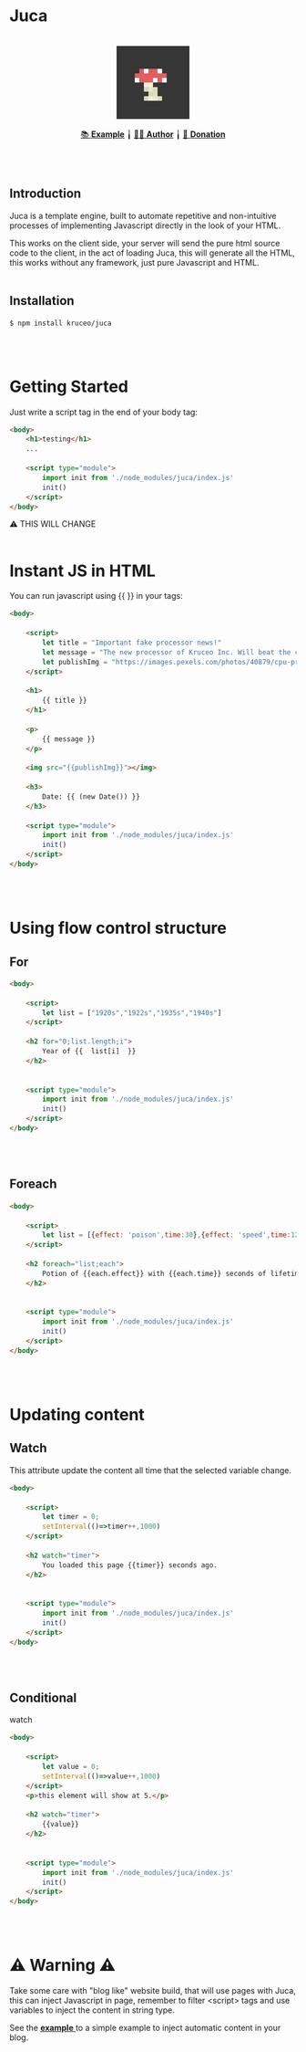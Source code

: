 # **Juca**
<br>
<div align='center'>
<img src="./icon.png" width=128px>


<a href="https://juca.kruceo.com">📚 <strong>Example</strong></a> ╽
<a href="https://home.kruceo.com">🧒🏼 <strong>Author</strong></a> ╽
<a href="https://home.kruceo.com/donation">🎁 <strong>Donation</strong></a>
</div>
<br>
<br>


## Introduction

Juca is a template engine, built to automate repetitive and non-intuitive processes of implementing Javascript directly in the look of your HTML.

This works on the client side, your server will send the pure html source code to the client, in the act of loading Juca, this will generate all the HTML, this works without any framework, just pure Javascript and HTML.
<br>
<br>
## Installation

```console
$ npm install kruceo/juca
```

<br>
<br>

# Getting Started

Just write a script tag in the end of your body tag:

```html
<body>
    <h1>testing</h1>
    ...

    <script type="module">
        import init from './node_modules/juca/index.js'
        init()
    </script>
</body>
``` 
⚠️ THIS WILL CHANGE
<br>
<br> 

# Instant JS in HTML

You can run javascript using {{  }} in your tags:


```html
<body>

    <script>
        let title = "Important fake processor news!"
        let message = "The new processor of Kruceo Inc. Will beat the clock of 6.4 GHZ in all cores."
        let publishImg = "https://images.pexels.com/photos/40879/cpu-processor-macro-pen-40879.jpeg"
    </script>

    <h1>
        {{ title }}
    </h1>

    <p>
        {{ message }}
    </p>

    <img src="{{publishImg}}"></img>
    
    <h3>
        Date: {{ (new Date()) }}
    </h3>

    <script type="module">
        import init from './node_modules/juca/index.js'
        init()
    </script>
</body>
``` 
<br>
<br> 

# Using flow control structure

## For
```html
<body>

    <script>
        let list = ["1920s","1922s","1935s","1940s"]
    </script>

    <h2 for="0;list.length;i">
        Year of {{  list[i]  }}
    </h2>


    <script type="module">
        import init from './node_modules/juca/index.js'
        init()
    </script>
</body>
``` 
<br>
<br> 

## Foreach
```html
<body>

    <script>
        let list = [{effect: 'poison',time:30},{effect: 'speed',time:120},{effect: 'regeneration',time:10}]
    </script>

    <h2 foreach="list;each">
        Potion of {{each.effect}} with {{each.time}} seconds of lifetime.
    </h2>


    <script type="module">
        import init from './node_modules/juca/index.js'
        init()
    </script>
</body>
``` 
<br>
<br> 

# Updating content

## Watch

This attribute update the content all time that the selected variable change.

```html
<body>

    <script>
        let timer = 0;
        setInterval(()=>timer++,1000)
    </script>

    <h2 watch="timer">
        You loaded this page {{timer}} seconds ago.
    </h2>


    <script type="module">
        import init from './node_modules/juca/index.js'
        init()
    </script>
</body>
``` 
<br><br>

## Conditional

watch
```html
<body>

    <script>
        let value = 0;
        setInterval(()=>value++,1000)
    </script>
    <p>this element will show at 5.</p>

    <h2 watch="timer">
        {{value}}
    </h2>


    <script type="module">
        import init from './node_modules/juca/index.js'
        init()
    </script>
</body>
``` 
<br><br>
# ⚠️ Warning ⚠️

Take some care with "blog like" website build, that will use pages with Juca, this can inject Javascript in page, remember to filter &lt;script> tags and use variables to inject the content in string type.

See the <a href="https://juca.kruceo.com">  <strong>example</strong>  </a> to a simple example to inject automatic content in your blog. 


